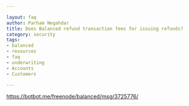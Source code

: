 ```yaml
---

layout: faq
author: Parham Negahdar
title: Does Balanced refund transaction fees for issuing refunds?
category: security
tags:
- balanced
- resources
- faq
- underwriting
- Accounts
- Customers

---
```


https://botbot.me/freenode/balanced/msg/3725776/
